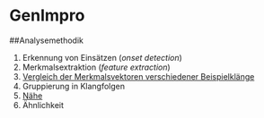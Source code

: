 # GenImpro

##Analysemethodik

1. Erkennung von Einsätzen (*onset detection*)
2. Merkmalsextraktion (*feature extraction*)
3. [Vergleich der Merkmalsvektoren verschiedener Beispielklänge](http://nbviewer.ipython.org/github/bastustrump/genimpro/blob/master/notebooks/compare%20feature%20plots.ipynb)
4. Gruppierung in Klangfolgen
  1. [Nähe](http://nbviewer.ipython.org/github/bastustrump/genimpro/blob/master/notebooks/grouping%201.ipynb)
  2. Ähnlichkeit
